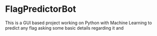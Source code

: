 # FlagPredictorBot
This is a GUI based project working on Python with Machine Learning to predict any flag asking some basic details regarding it and 
